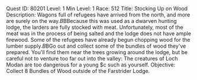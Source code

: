 Quest ID: 80201
Level: 1
Min Level: 1
Race: 512
Title: Stocking Up on Wood
Description: Wagons full of refugees have arrived from the north, and more are surely on the way.$B$BBecause this was used as a dwarven hunting lodge, the larders are fully stocked with meat. Unfortunately, most of the meat was in the process of being salted and the lodge does not have ample firewood. Some of the refugees have already begun chopping wood for the lumber supply.$B$BGo out and collect some of the bundles of wood they've prepared. You'll find them near the trees growing around the lodge, but be careful not to venture too far out into the valley: The creatures of Loch Modan are too dangerous for a young $c such as yourself.
Objective: Collect 8 Bundles of Wood outside of the Farstrider Lodge.
